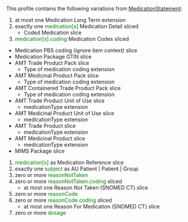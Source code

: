 This profile contains the following variations from [MedicationStatement](http://hl7.org/fhir/STU3/MedicationStatement):

1. at most one Medication Long Term extension
1. exactly one <span style='color:green'>medication[x]</span> Medication Detail sliced
   *  Coded Medication slice
1.  <span style='color:green'>medication[x].coding</span> Medication Codes sliced
   *  Medication PBS coding (ignore item context) slice
   *  Medication Package GTIN slice
   *  AMT Trade Product Pack slice
      *  Type of medication coding extension
   *  AMT Medicinal Product Pack slice
      *  Type of medication coding extension
   *  AMT Containered Trade Product Pack slice
      *  Type of medication coding extension
   *  AMT Trade Product Unit of Use slice
      *  medicationType extension
   *  AMT Medicinal Product Unit of Use slice
      *  medicationType extension
   *  AMT Trade Product slice
      *  medicationType extension
   *  AMT Medicinal Product slice
      *  medicationType extension
   *  MIMS Package slice
1.  <span style='color:green'>medication[x]</span> as Medication Reference slice
1. exactly one <span style='color:green'>subject</span> as AU Patient | Patient | Group
1. zero or more <span style='color:green'>reasonNotTaken</span> 
1. zero or more <span style='color:green'>reasonNotTaken.coding</span>  sliced
   * at most one Reason Not Taken (SNOMED CT) slice
1. zero or more <span style='color:green'>reasonCode</span> 
1. zero or more <span style='color:green'>reasonCode.coding</span>  sliced
   * at most one Reason For Medication (SNOMED CT) slice
1. zero or more <span style='color:green'>dosage</span> 
